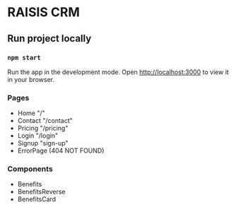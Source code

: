 # RAISIS CRM

## Run project locally
### `npm start`
Run the app in the development mode.
Open [http://localhost:3000](http://localhost:3000) to view it in your browser.


### Pages
- Home "/"
- Contact "/contact"
- Pricing "/pricing"
- Login "/login"
- Signup "sign-up"
- ErrorPage (404 NOT FOUND)



### Components
- Benefits
- BenefitsReverse
- BenefitsCard



